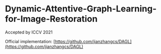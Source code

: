 # Dynamic-Attentive-Graph-Learning-for-Image-Restoration
Accepted by ICCV 2021

Official implementation: [https://github.com/jianzhangcs/DAGL](https://github.com/jianzhangcs/DAGL)
